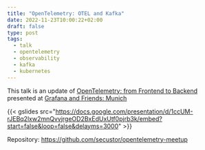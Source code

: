 ```yaml
---
title: "OpenTelemetry: OTEL and Kafka"
date: 2022-11-23T10:00:22+02:00
draft: false
type: post
tags:
  - talk
  - opentelemetry
  - observability
  - kafka
  - kubernetes
---
```


This talk is an update of [OpenTelemetry: from Frontend to Backend](../opentelemetry_from_frontend_to_backend)
presented at [Grafana and Friends: Munich](https://www.meetup.com/de-DE/grafana-and-friends-munich/)

{{< gslides src="https://docs.google.com/presentation/d/1ccUM-rJEBq2lxw2mnQvvjrgeOD2BxEdUxUtf0pjrb3k/embed?start=false&loop=false&delayms=3000" >}}

Repository: https://github.com/secustor/opentelemetry-meetup
